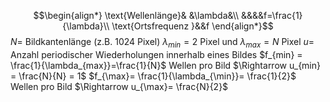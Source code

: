 $$\begin{align*}
\text{Wellenlänge}& &\lambda&\\
&&&&f=\frac{1}{\lambda}\\
\text{Ortsfrequenz }&&f
\end{align*}$$
$N$= Bildkantenlänge (z.B. 1024 Pixel)
$\lambda_{min} = 2$ Pixel und $\lambda_{max} = N$ Pixel
$u =$ Anzahl periodischer Wiederholungen innerhalb eines Bildes
$f_{min} = \frac{1}{\lambda_{max}}=\frac{1}{N}$ Wellen pro Bild $\Rightarrow u_{min} = \frac{N}{N} = 1$
$f_{\max}= \frac{1}{\lambda_{\min}}= \frac{1}{2}$ Wellen pro Bild $\Rightarrow u_{\max}= \frac{N}{2}$ 